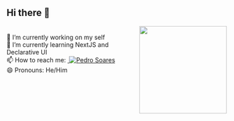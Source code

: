 ## Hi there 👋

<img align='right' src='https://media.giphy.com/media/GFtsjaDVJnoNa/giphy.gif' width='200"'>

 <br/>🔭&nbsp;I’m currently working on my self
 <br/>🌱&nbsp;I’m currently learning NextJS and Declarative UI
 <br/>📫&nbsp;How to reach me:&nbsp;<a target="_blank" href="https://www.linkedin.com/in/pedro-soares-0a075916a/">
      <img alt="Pedro Soares" src="https://img.shields.io/badge/-Pedro Soares-8257E5?style=flat&logo=Linkedin&logoColor=white" />
  </a>
 <br/>😄&nbsp;Pronouns: He/Him
